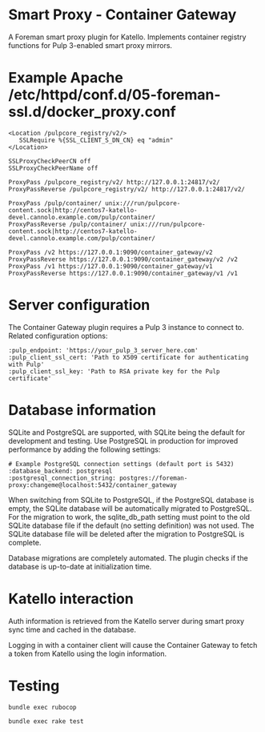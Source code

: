 # Smart Proxy - Container Gateway

A Foreman smart proxy plugin for Katello.  Implements container registry functions for Pulp 3-enabled smart proxy mirrors.

# Example Apache /etc/httpd/conf.d/05-foreman-ssl.d/docker_proxy.conf

```
<Location /pulpcore_registry/v2/>
   SSLRequire %{SSL_CLIENT_S_DN_CN} eq "admin"
</Location>

SSLProxyCheckPeerCN off
SSLProxyCheckPeerName off

ProxyPass /pulpcore_registry/v2/ http://127.0.0.1:24817/v2/
ProxyPassReverse /pulpcore_registry/v2/ http://127.0.0.1:24817/v2/

ProxyPass /pulp/container/ unix:///run/pulpcore-content.sock|http://centos7-katello-devel.cannolo.example.com/pulp/container/
ProxyPassReverse /pulp/container/ unix:///run/pulpcore-content.sock|http://centos7-katello-devel.cannolo.example.com/pulp/container/

ProxyPass /v2 https://127.0.0.1:9090/container_gateway/v2
ProxyPassReverse https://127.0.0.1:9090/container_gateway/v2 /v2
ProxyPass /v1 https://127.0.0.1:9090/container_gateway/v1
ProxyPassReverse https://127.0.0.1:9090/container_gateway/v1 /v1
```

# Server configuration

The Container Gateway plugin requires a Pulp 3 instance to connect to.  Related configuration options:
```
:pulp_endpoint: 'https://your_pulp_3_server_here.com'
:pulp_client_ssl_cert: 'Path to X509 certificate for authenticating with Pulp'
:pulp_client_ssl_key: 'Path to RSA private key for the Pulp certificate'
```

# Database information

SQLite and PostgreSQL are supported, with SQLite being the default for development and testing.
Use PostgreSQL in production for improved performance by adding the following settings:
```
# Example PostgreSQL connection settings (default port is 5432)
:database_backend: postgresql
:postgresql_connection_string: postgres://foreman-proxy:changeme@localhost:5432/container_gateway
```

When switching from SQLite to PostgreSQL, if the PostgreSQL database is empty, the SQLite database will be automatically migrated to PostgreSQL.
For the migration to work, the sqlite_db_path setting must point to the old SQLite database file if the default (no setting definition) was not used.
The SQLite database file will be deleted after the migration to PostgreSQL is complete.

Database migrations are completely automated.  The plugin checks if the database is up-to-date at initialization time.

# Katello interaction

Auth information is retrieved from the Katello server during smart proxy sync time and cached in the database.

Logging in with a container client will cause the Container Gateway to fetch a token from Katello using the login information.

# Testing

```
bundle exec rubocop

bundle exec rake test
```

